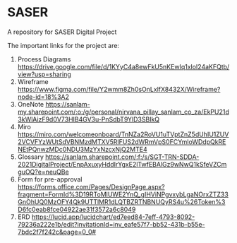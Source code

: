 # SASER
A repository for SASER Digital Project

The important links for the project are:
  1. Process Diagrams
  https://drive.google.com/file/d/1KYyC4a8ewFkU5nKEwIq1xloI24aKFQtb/view?usp=sharing
  2. Wireframe
  https://www.figma.com/file/Y2wmm8Zh0sOnLxlfX8432X/Wireframe?node-id=18%3A2
  3. OneNote
  https://sanlam-my.sharepoint.com/:o:/g/personal/nirvana_pillay_sanlam_co_za/EkPU21d3kWlAizF9d0V73HIB4GV3u-PnSdbT9YlD3SBIkQ
  4. Miro
  https://miro.com/welcomeonboard/TnNZa2RoVU1uTVptZnZ5dUhIU1ZUV2VCVFYzWUtSdVBNMzdMTXV5RlFUS2dWRmVpS0FCYmloWDdpQkRENEtPQnwzMDc0NDU3MzYxNzcxNjQ2MTE4
  5. Glossary
  https://sanlam.sharepoint.com/:f:/s/SGT-TRN-SDDA-2021DigitalProject/EnpAxuxyHddIrYgxE2lTwfEBAlGz9wNwQ1kSfeVZCmguOQ?e=neuQBe
  6. Form for pre-approval
  https://forms.office.com/Pages/DesignPage.aspx?fragment=FormId%3D19RToMlUWE2YnQ_gIHViNPgvxybLgaNOrxZTZ33GnOhUQ0MzOFY4Qk9UTTlMR1dLQTBZRTNBNUQyRS4u%26Token%3D6fc0eab8fce04922ae31f3572a6c8049
  7. ERD 
  https://lucid.app/lucidchart/ed7eed84-7eff-4793-8092-79236a222e1b/edit?invitationId=inv_eafe57f7-bb52-431b-b55e-7bdc2f7f242c&page=0_0# 
